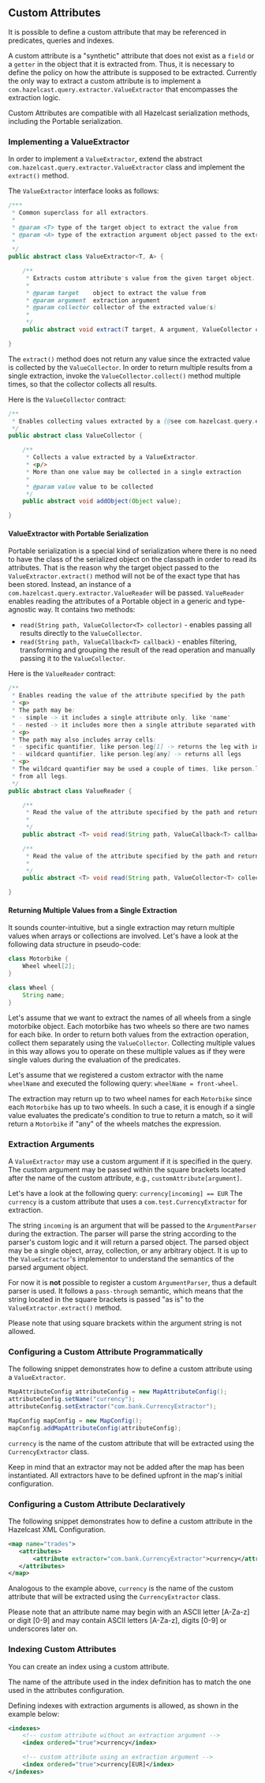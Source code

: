
## Custom Attributes

It is possible to define a custom attribute that may be referenced in predicates, queries and indexes.

A custom attribute is a "synthetic" attribute that does not exist as a `field` or a `getter` in the object that it is extracted from.
Thus, it is necessary to define the policy on how the attribute is supposed to be extracted.
Currently the only way to extract a custom attribute is to implement a `com.hazelcast.query.extractor.ValueExtractor`
that encompasses the extraction logic.

Custom Attributes are compatible with all Hazelcast serialization methods, including the Portable serialization.

### Implementing a ValueExtractor

In order to implement a `ValueExtractor`, extend the abstract `com.hazelcast.query.extractor.ValueExtractor` class
and implement the `extract()` method.

The `ValueExtractor` interface looks as follows:

```java
/***
 * Common superclass for all extractors.
 *
 * @param <T> type of the target object to extract the value from
 * @param <A> type of the extraction argument object passed to the extract() method
 *
 */
public abstract class ValueExtractor<T, A> {

    /**
     * Extracts custom attribute's value from the given target object.
     *
     * @param target    object to extract the value from
     * @param argument  extraction argument
     * @param collector collector of the extracted value(s)
     *
     */
    public abstract void extract(T target, A argument, ValueCollector collector);

}
```

The `extract()` method does not return any value since the extracted value is collected by the `ValueCollector`.
In order to return multiple results from a single extraction, invoke the `ValueCollector.collect()` method
multiple times, so that the collector collects all results.

Here is the `ValueCollector` contract:

```java
/**
 * Enables collecting values extracted by a {@see com.hazelcast.query.extractor.ValueExtractor}
 */
public abstract class ValueCollector {

    /**
     * Collects a value extracted by a ValueExtractor.
     * <p/>
     * More than one value may be collected in a single extraction
     *
     * @param value value to be collected
     */
    public abstract void addObject(Object value);

}
```

#### ValueExtractor with Portable Serialization

Portable serialization is a special kind of serialization where there is no need to have the class of the serialized object on the
classpath in order to read its attributes. That is the reason why the target object passed to the `ValueExtractor.extract()`
method will not be of the exact type that has been stored. Instead, an instance of a `com.hazelcast.query.extractor.ValueReader` will be passed.
`ValueReader` enables reading the attributes of a Portable object in a generic and type-agnostic way.
It contains two methods:

 * `read(String path, ValueCollector<T> collector)` - enables passing all results directly to the `ValueCollector`.
 * `read(String path, ValueCallback<T> callback)` - enables filtering, transforming and grouping the result of the read operation and manually passing it to the `ValueCollector`.

Here is the `ValueReader` contract:

```java
/**
 * Enables reading the value of the attribute specified by the path
 * <p>
 * The path may be:
 * - simple -> it includes a single attribute only, like "name"
 * - nested -> it includes more then a single attribute separated with a dot (.), e.g. person.address.city
 * <p>
 * The path may also includes array cells:
 * - specific quantifier, like person.leg[1] -> returns the leg with index 1
 * - wildcard quantifier, like person.leg[any] -> returns all legs
 * <p>
 * The wildcard quantifier may be used a couple of times, like person.leg[any].finger[any] which returns all fingers
 * from all legs.
 */
public abstract class ValueReader {

    /**
     * Read the value of the attribute specified by the path and returns the result via the callback.
     *
     */
    public abstract <T> void read(String path, ValueCallback<T> callback) throws ValueReadingException;

    /**
     * Read the value of the attribute specified by the path and returns the result directly to the collector.
     *
     */
    public abstract <T> void read(String path, ValueCollector<T> collector) throws ValueReadingException;

}

```

#### Returning Multiple Values from a Single Extraction

It sounds counter-intuitive, but a single extraction may return multiple values when arrays or collections are
involved.
Let's have a look at the following data structure in pseudo-code:

```java
class Motorbike {
    Wheel wheel[2];
}

class Wheel {
    String name;
}
```

Let's assume that we want to extract the names of all wheels from a single motorbike object. Each motorbike has two
wheels so there are two names for each bike. In order to return both values from the extraction operation, collect them
separately using the `ValueCollector`. Collecting multiple values in this way allows you to operate on these multiple
values as if they were single values during the evaluation of the predicates.

Let's assume that we registered a custom extractor with the name `wheelName` and executed the following query:
`wheelName = front-wheel`.

The extraction may return up to two wheel names for each `Motorbike` since each `Motorbike` has up to two wheels.
In such a case, it is enough if a single value evaluates the predicate's condition to true to return a match, so
it will return a `Motorbike` if "any" of the wheels matches the expression.


### Extraction Arguments

A `ValueExtractor` may use a custom argument if it is specified in the query.
The custom argument may be passed within the square brackets located after the name of the custom attribute,
e.g., `customAttribute[argument]`.

Let's have a look at the following query: `currency[incoming] == EUR`
The `currency` is a custom attribute that uses a `com.test.CurrencyExtractor` for extraction.

The string `incoming` is an argument that will be passed to the `ArgumentParser` during the extraction.
The parser will parse the string according to the parser's custom logic and it will return a parsed object.
The parsed object may be a single object, array, collection, or any arbitrary object.
It is up to the `ValueExtractor`'s implementor to understand the semantics of the parsed argument object.

For now it is **not** possible to register a custom `ArgumentParser`, thus a default parser is used.
It follows a `pass-through` semantic, which means that the string located in the square brackets is passed "as is" to
the `ValueExtractor.extract()` method.

Please note that using square brackets within the argument string is not allowed.

### Configuring a Custom Attribute Programmatically

The following snippet demonstrates how to define a custom attribute using a `ValueExtractor`.

```java
MapAttributeConfig attributeConfig = new MapAttributeConfig();
attributeConfig.setName("currency");
attributeConfig.setExtractor("com.bank.CurrencyExtractor");

MapConfig mapConfig = new MapConfig();
mapConfig.addMapAttributeConfig(attributeConfig);
```

`currency` is the name of the custom attribute that will be extracted using the `CurrencyExtractor` class.

Keep in mind that an extractor may not be added after the map has been instantiated.
All extractors have to be defined upfront in the map's initial configuration.

### Configuring a Custom Attribute Declaratively

The following snippet demonstrates how to define a custom attribute in the Hazelcast XML Configuration.

```xml
<map name="trades">
   <attributes>
       <attribute extractor="com.bank.CurrencyExtractor">currency</attribute>
   </attributes>
</map>
```

Analogous to the example above, `currency` is the name of the custom attribute that will be extracted using the
`CurrencyExtractor` class.

Please note that an attribute name may begin with an ASCII letter [A-Za-z] or digit [0-9] and may contain
ASCII letters [A-Za-z], digits [0-9] or underscores later on.

### Indexing Custom Attributes

You can create an index using a custom attribute.

The name of the attribute used in the index definition has to match the one used in the attributes configuration.

Defining indexes with extraction arguments is allowed, as shown in the example below:

```xml
<indexes>
    <!-- custom attribute without an extraction argument -->
    <index ordered="true">currency</index>

    <!-- custom attribute using an extraction argument -->
    <index ordered="true">currency[EUR]</index>
</indexes>
```
